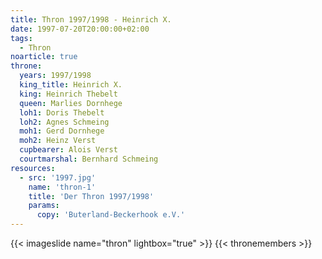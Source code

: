 ```yaml
---
title: Thron 1997/1998 - Heinrich X.
date: 1997-07-20T20:00:00+02:00
tags:
  - Thron
noarticle: true
throne:
  years: 1997/1998
  king_title: Heinrich X.
  king: Heinrich Thebelt
  queen: Marlies Dornhege
  loh1: Doris Thebelt
  loh2: Agnes Schmeing
  moh1: Gerd Dornhege
  moh2: Heinz Verst
  cupbearer: Alois Verst
  courtmarshal: Bernhard Schmeing
resources:
  - src: '1997.jpg'
    name: 'thron-1'
    title: 'Der Thron 1997/1998'
    params:
      copy: 'Buterland-Beckerhook e.V.'
---
```

{{< imageslide name="thron" lightbox="true" >}}
{{< thronemembers >}}

